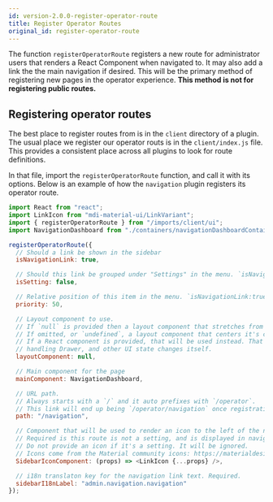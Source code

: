 ```yaml
---
id: version-2.0.0-register-operator-route
title: Register Operator Routes
original_id: register-operator-route
---
```


The function `registerOperatorRoute` registers a new route for administrator users that renders a React Component when navigated to. It may also add a link the the main navigation if desired. This will be the primary method of registering new pages in the operator experience. **This method is not for registering public routes.**

## Registering operator routes

The best place to register routes from is in the `client` directory of a plugin. The usual place we register our operator routs is in the `client/index.js` file. This provides a consistent place across all plugins to look for route definitions.

In that file, import the `registerOperatorRoute` function, and call it with its options. Below is an example of how the `navigation` plugin registers its operator route.

```js
import React from "react";
import LinkIcon from "mdi-material-ui/LinkVariant";
import { registerOperatorRoute } from "/imports/client/ui";
import NavigationDashboard from "./containers/navigationDashboardContainer";

registerOperatorRoute({
  // Should a link be shown in the sidebar
  isNavigationLink: true,

  // Should this link be grouped under "Settings" in the menu. `isNavigationLink:true` is required.
  isSetting: false,

  // Relative position of this item in the menu. `isNavigationLink:true` is required.
  priority: 50,

  // Layout component to use.
  // If `null` is provided then a layout component that stretches from edge to will be provided.
  // If omitted, or `undefined`, a layout component that centers it's content will be used.
  // If a React component is provided, that will be used instead. That component will be responsible for
  // handling Drawer, and other UI state changes itself.
  layoutComponent: null,

  // Main component for the page
  mainComponent: NavigationDashboard,

  // URL path.
  // Always starts with a `/` and it auto prefixes with `/operator`.
  // This link will end up being `/operator/navigation` once registration is complete.
  path: "/navigation",

  // Component that will be used to render an icon to the left of the navigation link text
  // Required is this route is not a setting, and is displayed in navigation.
  // Do not provide an icon if it's a setting. It will be ignored.
  // Icons come from the Material community icons: https://materialdesignicons.com/
  SidebarIconComponent: (props) => <LinkIcon {...props} />,

  // i18n translaton key for the navigation link text. Required.
  sidebarI18nLabel: "admin.navigation.navigation"
});

```
